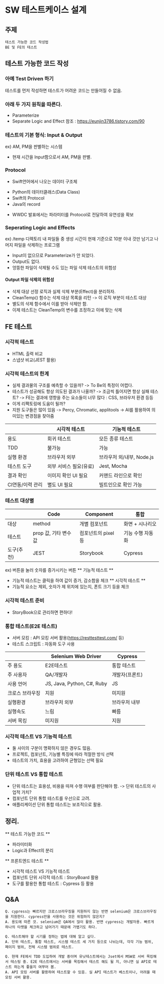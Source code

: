 # SW 테스트케이스 설계
## 주제
```
테스트 가능한 코드 작성법
BE 및 FE의 테스트
```

## 테스트 가능한 코드 작성
### 아예 Test Driven 하기
테스트를 먼저 작성하면 테스트가 어려운 코드는 만들어질 수 없음.
### 아래 두 가지 원칙을 따른다.
- Parameterize
- Separate Logic and Effect
참조 : https://eunjin3786.tistory.com/90

### 테스트의 기본 형식: Input & Output
ex) AM, PM을 판별하는 시스템
- 현재 시간을 Input함으로서 AM, PM을 판별.

### Protocol
- Swift언어에서 나오는 데이터 구조체
* Python의 데이터클래스(Data Class)
* Swift의 Protocol
* Java의 record
- WWDC 발표에서는 파라미터를 Protocol로 전달하여 유연성을 확보

### Seperating Logic and Effects
ex) /temp 디렉토리 내 파일들 중 생성 시간이 현재 기준으로 10분 이내 것만 남기고 나머지 파일을 삭제하는 프로그램
- Input이 없으므로 Parameterize가 안 되었다.
- Output도 없다.
- 엉뚱한 파일이 삭제될 수도 있는 파일 삭제 테스트의 위험성
#### Output 파일 삭제의 위험성
- 삭제 대상 선정 로직과 실제 삭제 부분(Effect)을 분리하자.
- CleanTemp() 함수는 삭제 대상 목록을 리턴 -> 이 로직 부분이 테스트 대상
- 별도의 삭제 함수에서 이를 받아 삭제만 함.
- 이제 테스트는 CleanTemp의 변수를 조정하고 이에 맞는 삭제

## FE 테스트
### 시각적 테스트
- HTML 출력 비교
- 스냅샷 비교(JEST 활용)

### 시각적 테스트의 한계
- 실제 결과물의 구조를 예측할 수 있을까?
-> To Be의 특정이 어렵다.
- 테스트가 성공해도 항상 의도된 결과가 나올까?
-> 조금씩 틀어지면 항상 실패 테스트?
-> FE는 결과에 영향을 주는 요소들이 너무 많다 : CSS, 브라우저 환경 등등
- 이게 리팩토링에 도움이 될까?
- 지원 도구들은 많이 있음
-> Percy, Chromatic, applitools
-> AI를 활용하여 의미있는 변경점을 찾아줌

|  | 시각적 테스트 | 기능적 테스트 |
| ------ | ------ | ------ |
| 용도 | 회귀 테스트 | 모든 종류 테스트 |
| TDD | 불가능 | 가능 |
| 실행 환경 | 브라우저 외부 | 브라우저 외/내부, Node.js |
| 테스트 도구 | 외부 서비스 필요(유료) | Jest, Mocha |
| 결과 확인 | 이미지 확인 UI 필요 | 커맨드 라인으로 확인 |
| CI연동/이력 관리 | 별도 UI 필요 | 빌트인으로 확인 가능 |

### 테스트 대상별
|  | Code | Component | 통합 |
| ------ | ------ | ------ | ------ |
| 대상 | method | 개별 컴포넌트 | 화면 + 시나리오 |
| 테스트 | prop 값, 기타 변수 값 | 컴포넌트의 pixel 등 | 기능 수행 자동화 |
| 도구(추천) | JEST | Storybook | Cypress |

ex) 버튼을 눌러 숫자를 증가시키는 버튼
** 기능적 테스트 **
- 기능적 테스트는 클릭을 하여 값이 증가, 감소함을 체크
** 시각적 테스트 **
- 기능적 요소는 제외, 숫자가 제 위치에 있는지, 폰트 크기 등을 체크

### 시각적 테스트 준비
- StoryBook으로 관리하면 편하다!

### 통합 테스트(E2E 테스트)
- 서버 모킹 : API 모킹 서버 활용(https://resttesttest.com/ 등)
- 테스트 스크립트 : 자동화 도구 사용

|  | Selenium Web Driver | Cypress |
| ------ | ------ | ------ |
| 주 용도 | E2E테스트 | 통합 테스트 |
| 주 사용자 | QA/개발자 | 개발자(프론트) |
| 사용 언어 | JS, Java, Python, C#, Ruby | JS |
| 크로스 브라우징 | 지원 | 미지원 |
| 실행환경 | 브라우저 외부 | 브라우저 내부 |
| 실행속도 | 느림 | 빠름 |
| 서버 목킹 | 미지원 | 지원 |

### 시각적 테스트 VS 기능적 테스트
- 둘 사이의 구분이 명확하지 않은 경우도 많음.
- 프로젝트, 컴포넌트, 기능별 특징에 따라 적절한 방식 선택
- 테스트의 가치, 효용을 고려하여 균형있는 선택 필요

### 단위 테스트 VS 통합 테스트
- 단위 테스트는 효용성, 비용을 따져 수행 여부를 판단해야 함.
-> 단위 테스트의 사업적 가치?
- 컴포넌트 단위 통합 테스트를 우선으로 고려.
- 애플리케이션 단위 통합 테스트는 보조적으로 활용.

## 정리.
** 테스트 가능한 코드 **
- 파라미터화
- Logic과 Effect의 분리

** 프론트엔드 테스트 **
- 시각적 테스트 VS 기능적 테스트
- 컴포넌트 단위 시각적 테스트 : StoryBoard 활용
- 도구를 활용한 통합 테스트 : Cypress 등 활용

## Q&A
```
Q. cypress는 빠르지만 크로스브라우징을 지원하지 않는 반면 selenium은 크로스브라우징을 지원한다. cypress만을 사용하는 것은 위험하지 않은지?
A. 용도에 따른 것. selenium은 QA에서 많이 활용. 반면 cypress는 개발자용. 빠르게 하나의 타켓을 체크하고 넘어가기 때문에 가볍기도 하다.
```
```
Q. 테스트해야 할 시기를 정하는 법에 대해 알고 싶다.
A. 단위 테스트, 통합 테스트, 시스템 테스트 세 가지 등으로 나뉘는데, 각각 기능 범위, 페이지 범위, 전체 시스템 범위로 테스트.
```
```
Q. 현재 FE에서 TDD 도입하여 개발 중이며 유닛테스트에서는 Jset에서 MSW로 서버 목킹해서 테스팅 중. E2E 테스트에서는 서버를 목킹해서 테스트 해도 될 지, 아니면 실 API로 테스트 하는게 좋을지 여쭈어 봄.
A. API 모킹 서버를 활용하여 테스트할 수 있음. 실 API 테스트가 베스트이나, 어려울 때 모킹 서버 활용.
```
